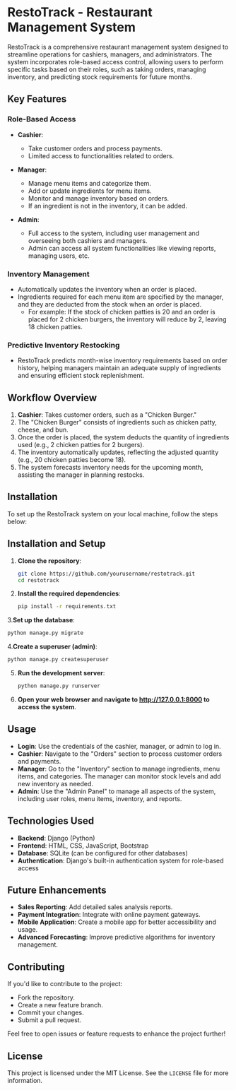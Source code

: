# RestoTrack - Restaurant Management System

RestoTrack is a comprehensive restaurant management system designed to streamline operations for cashiers, managers, and administrators. The system incorporates role-based access control, allowing users to perform specific tasks based on their roles, such as taking orders, managing inventory, and predicting stock requirements for future months.

## Key Features

### Role-Based Access
- **Cashier**:
  - Take customer orders and process payments.
  - Limited access to functionalities related to orders.
  
- **Manager**:
  - Manage menu items and categorize them.
  - Add or update ingredients for menu items.
  - Monitor and manage inventory based on orders.
  - If an ingredient is not in the inventory, it can be added.
  
- **Admin**:
  - Full access to the system, including user management and overseeing both cashiers and managers.
  - Admin can access all system functionalities like viewing reports, managing users, etc.

### Inventory Management
- Automatically updates the inventory when an order is placed.
- Ingredients required for each menu item are specified by the manager, and they are deducted from the stock when an order is placed.
  - For example: If the stock of chicken patties is 20 and an order is placed for 2 chicken burgers, the inventory will reduce by 2, leaving 18 chicken patties.
  
### Predictive Inventory Restocking
- RestoTrack predicts month-wise inventory requirements based on order history, helping managers maintain an adequate supply of ingredients and ensuring efficient stock replenishment.

## Workflow Overview

1. **Cashier**: Takes customer orders, such as a "Chicken Burger."
2. The "Chicken Burger" consists of ingredients such as chicken patty, cheese, and bun.
3. Once the order is placed, the system deducts the quantity of ingredients used (e.g., 2 chicken patties for 2 burgers).
4. The inventory automatically updates, reflecting the adjusted quantity (e.g., 20 chicken patties become 18).
5. The system forecasts inventory needs for the upcoming month, assisting the manager in planning restocks.

## Installation

To set up the RestoTrack system on your local machine, follow the steps below:

## Installation and Setup


1. **Clone the repository**:
   ```bash
   git clone https://github.com/yourusername/restotrack.git
   cd restotrack
2. **Install the required dependencies**:
   ```bash
   pip install -r requirements.txt


3.**Set up the database**:
   ```bash
  python manage.py migrate
```

4.**Create a superuser (admin)**:
  ```bash
  python manage.py createsuperuser
```

5. **Run the development server**:
   ```bash
   python manage.py runserver
   ```

6. **Open your web browser and navigate to http://127.0.0.1:8000 to access the system**.

## Usage

- **Login**: Use the credentials of the cashier, manager, or admin to log in.
- **Cashier**: Navigate to the "Orders" section to process customer orders and payments.
- **Manager**: Go to the "Inventory" section to manage ingredients, menu items, and categories. The manager can monitor stock levels and add new inventory as needed.
- **Admin**: Use the "Admin Panel" to manage all aspects of the system, including user roles, menu items, inventory, and reports.

## Technologies Used

- **Backend**: Django (Python)
- **Frontend**: HTML, CSS, JavaScript, Bootstrap
- **Database**: SQLite (can be configured for other databases)
- **Authentication**: Django's built-in authentication system for role-based access

## Future Enhancements

- **Sales Reporting**: Add detailed sales analysis reports.
- **Payment Integration**: Integrate with online payment gateways.
- **Mobile Application**: Create a mobile app for better accessibility and usage.
- **Advanced Forecasting**: Improve predictive algorithms for inventory management.

## Contributing

If you'd like to contribute to the project:
- Fork the repository.
- Create a new feature branch.
- Commit your changes.
- Submit a pull request.

Feel free to open issues or feature requests to enhance the project further!

## License

This project is licensed under the MIT License. See the `LICENSE` file for more information.
